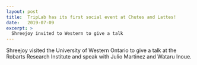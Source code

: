 ```yaml
---
layout: post
title:  TripLab has its first social event at Chutes and Lattes!
date:   2019-07-09
excerpt: >
  Shreejoy invited to Western to give a talk
---
```


Shreejoy visited the University of Western Ontario to give a talk at the Robarts Research Institute and speak with Julio Martinez and Wataru Inoue.
